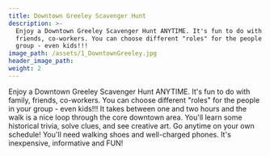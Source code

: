 ```yaml
---
title: Downtown Greeley Scavenger Hunt
description: >-
  Enjoy a Downtown Greeley Scavenger Hunt ANYTIME. It's fun to do with family,
  friends, co-workers. You can choose different "roles" for the people in your
  group - even kids!!!
image_path: /assets/1_DowntownGreeley.jpg
header_image_path:
weight: 2
---
```


Enjoy a Downtown Greeley Scavenger Hunt ANYTIME. It's fun to do with family, friends, co-workers. You can choose different "roles" for the people in your group - even kids!!! It takes between one and two hours and the walk is a nice loop through the core downtown area. You'll learn some historical trivia, solve clues, and see creative art. Go anytime on your own schedule! You'll need walking shoes and well-charged phones. It's inexpensive, informative and FUN!